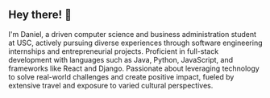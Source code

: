 ## Hey there! 👋

I'm Daniel, a driven computer science and business administration student at USC, actively pursuing diverse experiences through software engineering internships and entrepreneurial projects. Proficient in full-stack development with languages such as Java, Python, JavaScript, and frameworks like React and Django. Passionate about leveraging technology to solve real-world challenges and create positive impact, fueled by extensive travel and exposure to varied cultural perspectives.
